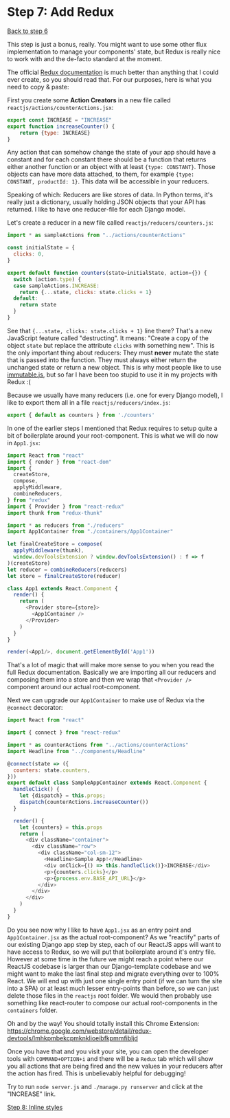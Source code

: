 # Step 7: Add Redux

[Back to step 6](https://github.com/mbrochh/django-reactjs-boilerplate/tree/step6_going_to_production)

This step is just a bonus, really. You might want to use some other flux
implementation to manage your components' state, but Redux is really nice to
work with and the de-facto standard at the moment.

The official [Redux documentation](http://redux.js.org) is much better than
anything that I could ever create, so you should read that. For our purposes,
here is what you need to copy & paste:

First you create some **Action Creators** in a new file called `reactjs/actions/counterActions.jsx`:

```javascript
export const INCREASE = "INCREASE"
export function increaseCounter() {
    return {type: INCREASE}
}
```

Any action that can somehow change the state of your app should have a constant
and for each constant there should be a function that returns either another
function or an object with at least `{type: CONSTANT}`. Those objects can have
more data attached, to them, for example `{type: CONSTANT, productId: 1}`. This
data will be accessible in your reducers.

Speaking of which: Reducers are like stores of data. In Python terms, it's
really just a dictionary, usually holding JSON objects that your API has
returned. I like to have one reducer-file for each Django model.

Let's create a reducer in a new file called `reactjs/reducers/counters.js`:

```javascript
import * as sampleActions from "../actions/counterActions"

const initialState = {
  clicks: 0,
}

export default function counters(state=initialState, action={}) {
  switch (action.type) {
  case sampleActions.INCREASE:
    return {...state, clicks: state.clicks + 1}
  default:
    return state
  }
}
```

See that `{...state, clicks: state.clicks + 1}` line there? That's a new
JavaScript feature called "destructing". It means: "Create a copy of the object
`state` but replace the attribute `clicks` with something new". This is the only
important thing about reducers: They must **never** mutate the state that is
passed into the function. They must always either return the unchanged state or
return a new object. This is why most people like to use [immutable.js](https://github.com/facebook/immutable-js), but so far I have been
too stupid to use it in my projects with Redux :(

Because we usually have many reducers (i.e. one for every Django model),
I like to export them all in a file `reactjs/reducers/index.js`:

```javascript
export { default as counters } from './counters'
```

In one of the earlier steps I mentioned that Redux requires to setup quite
a bit of boilerplate around your root-component. This is what we will do now
in `App1.jsx`:

```javascript
import React from "react"
import { render } from "react-dom"
import {
  createStore,
  compose,
  applyMiddleware,
  combineReducers,
} from "redux"
import { Provider } from "react-redux"
import thunk from "redux-thunk"

import * as reducers from "./reducers"
import App1Container from "./containers/App1Container"

let finalCreateStore = compose(
  applyMiddleware(thunk),
  window.devToolsExtension ? window.devToolsExtension() : f => f
)(createStore)
let reducer = combineReducers(reducers)
let store = finalCreateStore(reducer)

class App1 extends React.Component {
  render() {
    return (
      <Provider store={store}>
        <App1Container />
      </Provider>
    )
  }
}

render(<App1/>, document.getElementById('App1'))
```

That's a lot of magic that will make more sense to you when you read the full
Redux documentation. Basically we are importing all our reducers and composing
them into a store and then we wrap that `<Provider />` component around our
actual root-component.

Next we can upgrade our `App1Container` to make use of Redux via the `@connect`
decorator:

```javascript
import React from "react"

import { connect } from "react-redux"

import * as counterActions from "../actions/counterActions"
import Headline from "../components/Headline"

@connect(state => ({
  counters: state.counters,
}))
export default class SampleAppContainer extends React.Component {
  handleClick() {
    let {dispatch} = this.props;
    dispatch(counterActions.increaseCounter())
  }

  render() {
    let {counters} = this.props
    return (
      <div className="container">
        <div className="row">
          <div className="col-sm-12">
            <Headline>Sample App!</Headline>
            <div onClick={() => this.handleClick()}>INCREASE</div>
            <p>{counters.clicks}</p>
            <p>{process.env.BASE_API_URL}</p>
          </div>
        </div>
      </div>
    )
  }
}
```

Do you see now why I like to have `App1.jsx` as an entry point and
`App1Container.jsx` as the actual root-component? As we "reactify" parts of
our existing Django app step by step, each of our ReactJS apps will want to have
access to Redux, so we will put that boilerplate around it's entry file. However
at some time in the future we might reach a point where our ReactJS codebase is
larger than our Django-template codebase and we might want to make the last
final step and migrate everything over to 100% React. We will end up with just
one single entry point (if we can turn the site into a SPA) or at least much
lesser entry-points than before, so we can just delete those files in the
`reactjs` root folder. We would then probably use something like react-router
to compose our actual root-components in the `containers` folder.

Oh and by the way! You should totally install this Chrome Extension:
https://chrome.google.com/webstore/detail/redux-devtools/lmhkpmbekcpmknklioeibfkpmmfibljd

Once you have that and you visit your site, you can open the developer tools
with `COMMAND+OPTION+i` and there will be a `Redux` tab which will show you
all actions that are being fired and the new values in your reducers after the
action has fired. This is unbelievably helpful for debugging!

Try to run `node server.js` and `./manage.py runserver` and click at the
"INCREASE" link.

[Step 8: Inline styles](https://github.com/mbrochh/django-reactjs-boilerplate/tree/step8_inline_styles)
